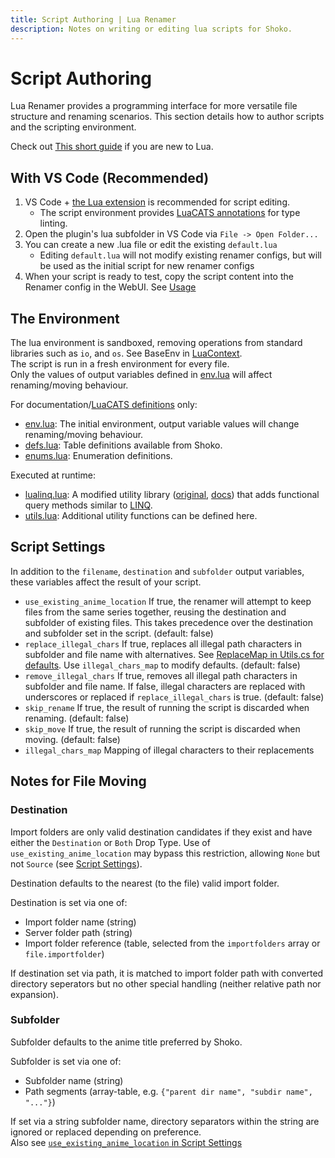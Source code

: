 ```yaml
---
title: Script Authoring | Lua Renamer
description: Notes on writing or editing lua scripts for Shoko.
---
```


# Script Authoring

Lua Renamer provides a programming interface for more versatile file structure and renaming scenarios. This section details how to author scripts and the scripting environment.

Check out [This short guide](https://learnxinyminutes.com/docs/lua/) if you are new to Lua.

## With VS Code (Recommended)

1. VS Code + [the Lua extension](https://marketplace.visualstudio.com/items?itemName=sumneko.lua) is recommended for script editing.
    - The script environment provides [LuaCATS annotations](https://luals.github.io/wiki/annotations/) for type linting.
2. Open the plugin's lua subfolder in VS Code via `File -> Open Folder...`
3. You can create a new .lua file or edit the existing `default.lua`
    - Editing `default.lua` will not modify existing renamer configs, but will be used as the initial script for new renamer configs
4. When your script is ready to test, copy the script content into the Renamer config in the WebUI. See [Usage](./getting-started#usage)

## The Environment

The lua environment is sandboxed, removing operations from standard libraries such as `io`, and `os`. See BaseEnv in [LuaContext](https://github.com/Mik1ll/LuaRenamer/blob/master/LuaRenamer/LuaContext.cs).  
The script is run in a fresh environment for every file.  
Only the values of output variables defined in [env.lua](https://github.com/Mik1ll/LuaRenamer/blob/master/LuaRenamer/lua/env.lua) will affect renaming/moving behaviour.

For documentation/[LuaCATS definitions](https://luals.github.io/wiki/definition-files/) only:

- [env.lua](https://github.com/Mik1ll/LuaRenamer/blob/master/LuaRenamer/lua/env.lua): The initial environment, output variable values will change renaming/moving behaviour.
- [defs.lua](https://github.com/Mik1ll/LuaRenamer/blob/master/LuaRenamer/lua/defs.lua): Table definitions available from Shoko.
- [enums.lua](https://github.com/Mik1ll/LuaRenamer/blob/master/LuaRenamer/lua/enums.lua): Enumeration definitions.

Executed at runtime:

- [lualinq.lua](https://github.com/Mik1ll/LuaRenamer/blob/master/LuaRenamer/lua/lualinq.lua): A modified utility library ([original](https://github.com/xanathar/lualinq), [docs](https://github.com/Mik1ll/LuaRenamer/blob/master/LuaRenamer/lua/LuaLinq.pdf)) that adds functional query methods similar to [LINQ](https://learn.microsoft.com/en-us/dotnet/csharp/linq/).
- [utils.lua](https://github.com/Mik1ll/LuaRenamer/blob/master/LuaRenamer/lua/utils.lua): Additional utility functions can be defined here.

## Script Settings

In addition to the `filename`, `destination` and `subfolder` output variables, these variables affect the result of your script.

- `use_existing_anime_location` If true, the renamer will attempt to keep files from the same series together, reusing the destination and subfolder of existing files. This takes precedence over the destination and subfolder set in the script. (default: false)
- `replace_illegal_chars` If true, replaces all illegal path characters in subfolder and file name with alternatives. See [ReplaceMap in Utils.cs for defaults](https://github.com/Mik1ll/LuaRenamer/blob/master/LuaRenamer/Utils.cs). Use `illegal_chars_map` to modify defaults. (default: false)
- `remove_illegal_chars` If true, removes all illegal path characters in subfolder and file name. If false, illegal characters are replaced with underscores or replaced if `replace_illegal_chars` is true. (default: false)
- `skip_rename` If true, the result of running the script is discarded when renaming. (default: false)
- `skip_move` If true, the result of running the script is discarded when moving. (default: false)
- `illegal_chars_map` Mapping of illegal characters to their replacements

## Notes for File Moving

### Destination

Import folders are only valid destination candidates if they exist and have either the `Destination` or `Both` Drop Type. Use of `use_existing_anime_location` may bypass this restriction, allowing `None` but not `Source` (see [Script Settings](#script-settings)).

Destination defaults to the nearest (to the file) valid import folder.

Destination is set via one of:

- Import folder name (string)
- Server folder path (string)
- Import folder reference (table, selected from the `importfolders` array or `file.importfolder`)

If destination set via path, it is matched to import folder path with converted directory seperators but no other special handling (neither relative path nor expansion).

### Subfolder

Subfolder defaults to the anime title preferred by Shoko.

Subfolder is set via one of:

- Subfolder name (string)
- Path segments (array-table, e.g. `{"parent dir name", "subdir name", "..."}`)

If set via a string subfolder name, directory separators within the string are ignored or replaced depending on preference.  
Also see [`use_existing_anime_location` in Script Settings](#script-settings)
